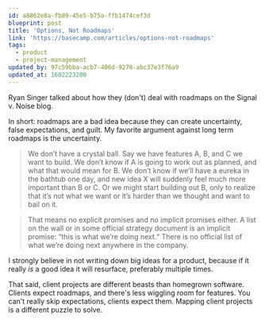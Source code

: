 ```yaml
---
id: a8862e8a-fb89-45e5-b75a-ffb1474cef3d
blueprint: post
title: 'Options, Not Roadmaps'
link: 'https://basecamp.com/articles/options-not-roadmaps'
tags:
  - product
  - project-management
updated_by: 97c59bba-acb7-406d-9278-abc37e3f76a9
updated_at: 1602223200
---
```

Ryan Singer talked about how they (don't) deal with roadmaps on the Signal v. Noise blog.

In short: roadmaps are a bad idea because they can create uncertainty, false expectations, and guilt. My favorite argument against long term roadmaps is the uncertainty.

> We don’t have a crystal ball. Say we have features A, B, and C we want to build. We don’t know if A is going to work out as planned, and what that would mean for B. We don’t know if we’ll have a eureka in the bathtub one day, and new idea X will suddenly feel much more important than B or C. Or we might start building out B, only to realize that it’s not what we want or it’s harder than we thought and want to bail on it.

> That means no explicit promises and no implicit promises either. A list on the wall or in some official strategy document is an implicit promise: “this is what we’re doing next.“ There is no official list of what we’re doing next anywhere in the company.

I strongly believe in not writing down big ideas for a product, because if it really *is* a good idea it will resurface, preferably multiple times.

That said, client projects are different beasts than homegrown software. Clients expect roadmaps, and there's less wiggling room for features. You can't really skip expectations, clients expect them. Mapping client projects is a different puzzle to solve.